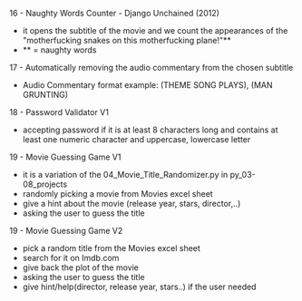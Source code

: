 16 - Naughty Words Counter - Django Unchained (2012)
- it opens the subtitle of the movie and we count the appearances of the "motherfucking snakes on this motherfucking plane!"**
- ** = naughty words

17 - Automatically removing the audio commentary from the chosen subtitle
- Audio Commentary format example: (THEME SONG PLAYS), (MAN GRUNTING)

18 - Password Validator V1
- accepting password if it is at least 8 characters long and contains at least one numeric character and uppercase, lowercase letter

19 - Movie Guessing Game V1
- it is a variation of the 04_Movie_Title_Randomizer.py in py_03-08_projects
- randomly picking a movie from Movies excel sheet
- give a hint about the movie (release year, stars, director,..)
- asking the user to guess the title

19 - Movie Guessing Game V2
- pick a random title from the Movies excel sheet
- search for it on Imdb.com
- give back the plot of the movie
- asking the user to guess the title
- give hint/help(director, release year, stars..) if the user needed